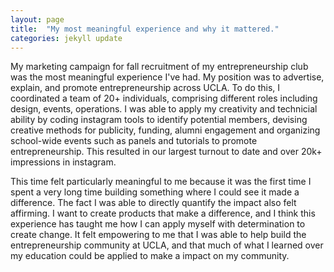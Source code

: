 ```yaml
---
layout: page
title:  "My most meaningful experience and why it mattered."
categories: jekyll update
---
```


My marketing campaign for fall recruitment of my entrepreneurship club was the most meaningful experience I've had. My position was to advertise, explain, and promote entrepreneurship across UCLA. To do this, I coordinated a team of 20+ individuals, comprising different roles including design, events, operations. I was able to apply my creativity and technicial ability by coding instagram tools to identify potential members, devising creative methods for publicity, funding, alumni engagement and organizing school-wide events such as panels and tutorials to promote entrepreneurship. This resulted in our largest turnout to date and over 20k+ impressions in instagram. 

This time felt particularly meaningful to me because it was the first time I spent a very long time building something where I could see it made a difference. The fact I was able to directly quantify the impact also felt affirming. I want to create products that make a difference, and I think this experience has taught me how I can apply myself with determination to create change. It felt empowering to me that I was able to help build the entrepreneurship community at UCLA, and that much of what I learned over my education could be applied to make a impact on my community. 